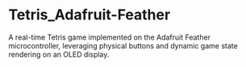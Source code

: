 # Tetris_Adafruit-Feather
A real-time Tetris game implemented on the Adafruit Feather microcontroller, leveraging physical buttons and dynamic game state rendering on an OLED display.
